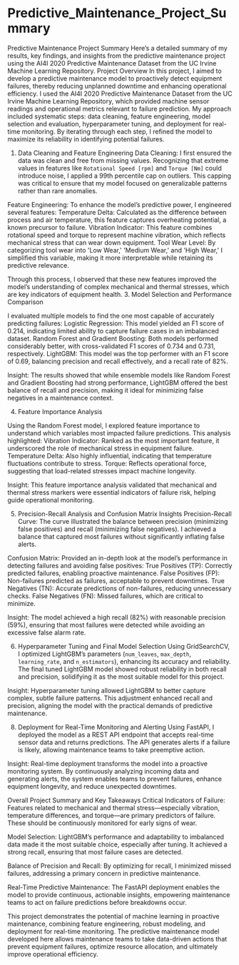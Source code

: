 # Predictive_Maintenance_Project_Summary

Predictive Maintenance Project Summary
Here’s a detailed summary of my results, key findings, and insights from the predictive maintenance project using the AI4I 2020 Predictive Maintenance Dataset from the UC Irvine Machine Learning Repository.
Project Overview
In this project, I aimed to develop a predictive maintenance model to proactively detect equipment failures, thereby reducing unplanned downtime and enhancing operational efficiency. I used the AI4I 2020 Predictive Maintenance Dataset from the UC Irvine Machine Learning Repository, which provided machine sensor readings and operational metrics relevant to failure prediction.
My approach included systematic steps: data cleaning, feature engineering, model selection and evaluation, hyperparameter tuning, and deployment for real-time monitoring. By iterating through each step, I refined the model to maximize its reliability in identifying potential failures.

1. Data Cleaning and Feature Engineering
Data Cleaning: I first ensured the data was clean and free from missing values. Recognizing that extreme values in features like `Rotational Speed [rpm]` and `Torque [Nm]` could introduce noise, I applied a 99th percentile cap on outliers. This capping was critical to ensure that my model focused on generalizable patterns rather than rare anomalies.

Feature Engineering: To enhance the model’s predictive power, I engineered several features:
Temperature Delta: Calculated as the difference between process and air temperature, this feature captures overheating potential, a known precursor to failure.
Vibration Indicator: This feature combines rotational speed and torque to represent machine vibration, which reflects mechanical stress that can wear down equipment.
Tool Wear Level: By categorizing tool wear into 'Low Wear,' 'Medium Wear,' and 'High Wear,' I simplified this variable, making it more interpretable while retaining its predictive relevance.

Through this process, I observed that these new features improved the model’s understanding of complex mechanical and thermal stresses, which are key indicators of equipment health.
3. Model Selection and Performance Comparison

I evaluated multiple models to find the one most capable of accurately predicting failures:
Logistic Regression: This model yielded an F1 score of 0.214, indicating limited ability to capture failure cases in an imbalanced dataset.
Random Forest and Gradient Boosting: Both models performed considerably better, with cross-validated F1 scores of 0.734 and 0.731, respectively.
LightGBM: This model was the top performer with an F1 score of 0.69, balancing precision and recall effectively, and a recall rate of 82%.

Insight: The results showed that while ensemble models like Random Forest and Gradient Boosting had strong performance, LightGBM offered the best balance of recall and precision, making it ideal for minimizing false negatives in a maintenance context.

4. Feature Importance Analysis
   
Using the Random Forest model, I explored feature importance to understand which variables most impacted failure predictions. This analysis highlighted:
Vibration Indicator: Ranked as the most important feature, it underscored the role of mechanical stress in equipment failure.
Temperature Delta: Also highly influential, indicating that temperature fluctuations contribute to stress.
Torque: Reflects operational force, suggesting that load-related stresses impact machine longevity.

Insight: This feature importance analysis validated that mechanical and thermal stress markers were essential indicators of failure risk, helping guide operational monitoring.

5. Precision-Recall Analysis and Confusion Matrix Insights
Precision-Recall Curve: The curve illustrated the balance between precision (minimizing false positives) and recall (minimizing false negatives). I achieved a balance that captured most failures without significantly inflating false alerts.

Confusion Matrix: Provided an in-depth look at the model’s performance in detecting failures and avoiding false positives:
True Positives (TP): Correctly predicted failures, enabling proactive maintenance.
False Positives (FP): Non-failures predicted as failures, acceptable to prevent downtimes.
True Negatives (TN): Accurate predictions of non-failures, reducing unnecessary checks.
False Negatives (FN): Missed failures, which are critical to minimize.

Insight: The model achieved a high recall (82%) with reasonable precision (59%), ensuring that most failures were detected while avoiding an excessive false alarm rate.

6. Hyperparameter Tuning and Final Model Selection
Using GridSearchCV, I optimized LightGBM’s parameters (`num_leaves`, `max_depth`, `learning_rate`, and `n_estimators`), enhancing its accuracy and reliability. The final tuned LightGBM model showed robust reliability in both recall and precision, solidifying it as the most suitable model for this project.

Insight: Hyperparameter tuning allowed LightGBM to better capture complex, subtle failure patterns. This adjustment enhanced recall and precision, aligning the model with the practical demands of predictive maintenance.

8. Deployment for Real-Time Monitoring and Alerting
Using FastAPI, I deployed the model as a REST API endpoint that accepts real-time sensor data and returns predictions. The API generates alerts if a failure is likely, allowing maintenance teams to take preemptive action.

Insight: Real-time deployment transforms the model into a proactive monitoring system. By continuously analyzing incoming data and generating alerts, the system enables teams to prevent failures, enhance equipment longevity, and reduce unexpected downtimes.

Overall Project Summary and Key Takeaways
Critical Indicators of Failure: Features related to mechanical and thermal stress—especially vibration, temperature differences, and torque—are primary predictors of failure. These should be continuously monitored for early signs of wear.

Model Selection: LightGBM’s performance and adaptability to imbalanced data made it the most suitable choice, especially after tuning. It achieved a strong recall, ensuring that most failure cases are detected.

Balance of Precision and Recall: By optimizing for recall, I minimized missed failures, addressing a primary concern in predictive maintenance.

Real-Time Predictive Maintenance: The FastAPI deployment enables the model to provide continuous, actionable insights, empowering maintenance teams to act on failure predictions before breakdowns occur.

This project demonstrates the potential of machine learning in proactive maintenance, combining feature engineering, robust modeling, and deployment for real-time monitoring. The predictive maintenance model developed here allows maintenance teams to take data-driven actions that prevent equipment failures, optimize resource allocation, and ultimately improve operational efficiency.
